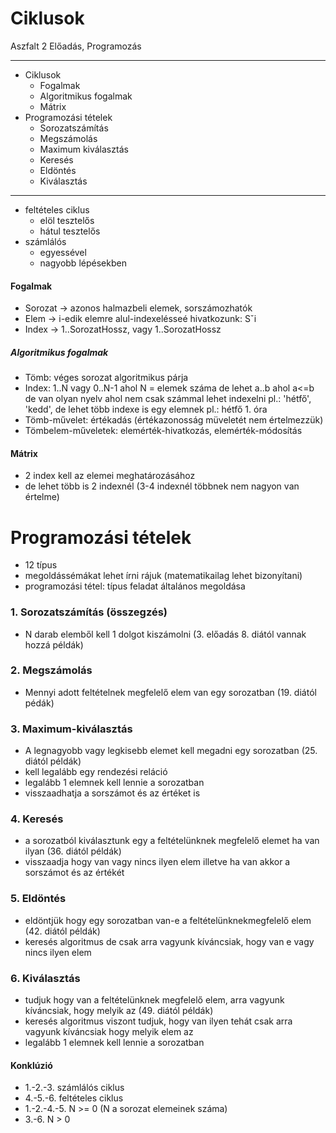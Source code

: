 # Ciklusok

Aszfalt
2 Előadás, Programozás

<hr>

- Ciklusok
  - Fogalmak
  - Algoritmikus fogalmak
  - Mátrix
- Programozási tételek
  - Sorozatszámítás
  - Megszámolás
  - Maximum kiválasztás
  - Keresés
  - Eldöntés
  - Kiválasztás

<hr>

- feltételes ciklus
  - elöl tesztelős
  - hátul tesztelős
- számlálós
  - egyessével
  - nagyobb lépésekben

#### Fogalmak

- Sorozat &rarr; azonos halmazbeli elemek, sorszámozhatók
- Elem &rarr; i-edik elemre alul-indexelésseé hivatkozunk: Sˇi
- Index &rarr; 1..SorozatHossz, vagy 1..SorozatHossz

##### Algoritmikus fogalmak

- Tömb: véges sorozat algoritmikus párja
- Index: 1..N vagy 0..N-1 ahol N = elemek száma de lehet a..b ahol a<=b de van olyan nyelv ahol nem csak számmal lehet indexelni pl.: 'hétfő', 'kedd', de lehet több indexe is egy elemnek pl.: hétfő 1. óra
- Tömb-művelet: értékadás (értékazonosság müveletét nem értelmezzük)
- Tömbelem-műveletek: elemérték-hivatkozás, elemérték-módosítás

#### Mátrix

- 2 index kell az elemei meghatározásához
- de lehet több is 2 indexnél (3-4 indexnél többnek nem nagyon van értelme)

# Programozási tételek

- 12 típus
- megoldássémákat lehet írni rájuk (matematikailag lehet bizonyítani)
- programozási tétel: típus feladat általános megoldása

### 1. Sorozatszámítás (összegzés)

- N darab elemből kell 1 dolgot kiszámolni (3. előadás 8. diától vannak hozzá példák)

### 2. Megszámolás

- Mennyi adott feltételnek megfelelő elem van egy sorozatban (19. diától pédák)

### 3. Maximum-kiválasztás

- A legnagyobb vagy legkisebb elemet kell megadni egy sorozatban (25. diától példák)
- kell legalább egy rendezési reláció
- legalább 1 elemnek kell lennie a sorozatban
- visszaadhatja a sorszámot és az értéket is

### 4. Keresés

- a sorozatból kiválasztunk egy a feltételünknek megfelelő elemet ha van ilyan (36. diától példák)
- visszaadja hogy van vagy nincs ilyen elem illetve ha van akkor a sorszámot és az értékét

### 5. Eldöntés

- eldöntjük hogy egy sorozatban van-e a feltételünknekmegfelelő elem (42. diától példák)
- keresés algoritmus de csak arra vagyunk kíváncsiak, hogy van e vagy nincs ilyen elem

### 6. Kiválasztás

- tudjuk hogy van a feltételünknek megfelelő elem, arra vagyunk kíváncsiak, hogy melyik az (49. diától példák)
- keresés algoritmus viszont tudjuk, hogy van ilyen tehát csak arra vagyunk kíváncsiak hogy melyik elem az
- legalább 1 elemnek kell lennie a sorozatban

#### Konklúzió

- 1.-2.-3. számlálós ciklus
- 4.-5.-6. feltételes ciklus
- 1.-2.-4.-5. N >= 0 (N a sorozat elemeinek száma)
- 3.-6. N > 0

